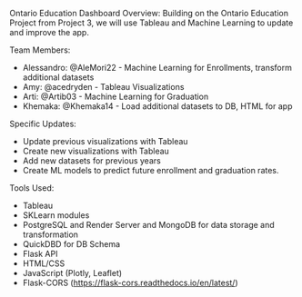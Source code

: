 Ontario Education Dashboard
Overview: 
Building on the Ontario Education Project from Project 3, we will use Tableau and Machine Learning to update and improve the app. 

Team Members:
- Alessandro: @AleMori22 - Machine Learning for Enrollments, transform additional datasets
- Amy: @acedryden - Tableau Visualizations 
- Arti: @Artib03 - Machine Learning for Graduation
- Khemaka: @Khemaka14 - Load additional datasets to DB, HTML for app 

Specific Updates: 
- Update previous visualizations with Tableau 
- Create new visualizations with Tableau 
- Add new datasets for previous years 
- Create ML models to predict future enrollment and graduation rates.

Tools Used:
- Tableau
- SKLearn modules
- PostgreSQL and Render Server and MongoDB for data storage and transformation
- QuickDBD for DB Schema
- Flask API
- HTML/CSS
- JavaScript (Plotly, Leaflet)
- Flask-CORS (https://flask-cors.readthedocs.io/en/latest/)
